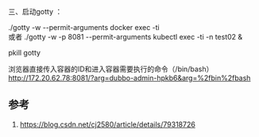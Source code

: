 三、启动gotty ：

./gotty -w --permit-arguments  docker exec -ti  
或者 
./gotty -w -p 8081 --permit-arguments  kubectl exec -ti -n test02 &

pkill gotty

浏览器直接传入容器的ID和进入容器需要执行的命令（/bin/bash）
http://172.20.62.78:8081/?arg=dubbo-admin-hpkb6&arg=%2fbin%2fbash

## 参考

1. https://blog.csdn.net/cj2580/article/details/79318726